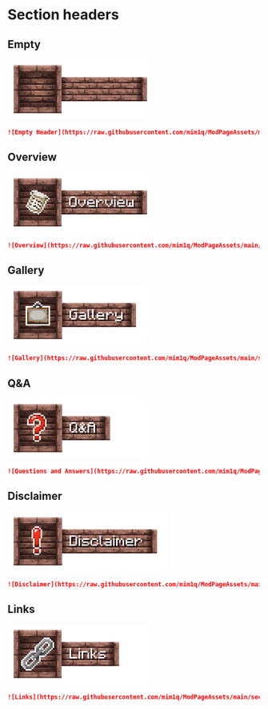 # Section headers

## Empty

![Empty Header](https://raw.githubusercontent.com/mim1q/ModPageAssets/main/sections/base.png)

```markdown
![Empty Header](https://raw.githubusercontent.com/mim1q/ModPageAssets/main/sections/base.png)
```

## Overview

![Overview](https://raw.githubusercontent.com/mim1q/ModPageAssets/main/sections/overview.png)

```markdown
![Overview](https://raw.githubusercontent.com/mim1q/ModPageAssets/main/sections/overview.png)
```

## Gallery

![Gallery](https://raw.githubusercontent.com/mim1q/ModPageAssets/main/sections/gallery.png)

```markdown
![Gallery](https://raw.githubusercontent.com/mim1q/ModPageAssets/main/sections/gallery.png)
```

## Q&A

![Questions and Answers](https://raw.githubusercontent.com/mim1q/ModPageAssets/main/sections/qna.png)

```markdown
![Questions and Answers](https://raw.githubusercontent.com/mim1q/ModPageAssets/main/sections/qna.png)
```

## Disclaimer

![Disclaimer](https://raw.githubusercontent.com/mim1q/ModPageAssets/main/sections/disclaimer.png)

```markdown
![Disclaimer](https://raw.githubusercontent.com/mim1q/ModPageAssets/main/sections/disclaimer.png)
```

## Links

![Links](https://raw.githubusercontent.com/mim1q/ModPageAssets/main/sections/links.png)

```markdown
![Links](https://raw.githubusercontent.com/mim1q/ModPageAssets/main/sections/links.png)
```
